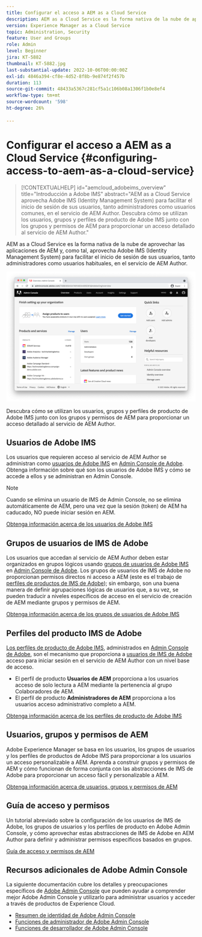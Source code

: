```yaml
---
title: Configurar el acceso a AEM as a Cloud Service
description: AEM as a Cloud Service es la forma nativa de la nube de aprovechar las aplicaciones de AEM y, como tal, aprovecha Adobe IMS (Identity Management System) para facilitar el inicio de sesión de los usuarios, tanto administradores como usuarios habituales, en el servicio de AEM Author. Descubra cómo se utilizan los usuarios de IMS de Adobe, los grupos de usuarios y los perfiles de producto junto con los grupos y permisos de AEM para proporcionar acceso específico al Autor de AEM.
version: Experience Manager as a Cloud Service
topic: Administration, Security
feature: User and Groups
role: Admin
level: Beginner
jira: KT-5882
thumbnail: KT-5882.jpg
last-substantial-update: 2022-10-06T00:00:00Z
exl-id: 4846a394-cf8e-4d52-8f8b-9e874f2f457b
duration: 113
source-git-commit: 48433a5367c281cf5a1c106b08a1306f1b0e8ef4
workflow-type: tm+mt
source-wordcount: '598'
ht-degree: 26%

---
```


# Configurar el acceso a AEM as a Cloud Service {#configuring-access-to-aem-as-a-cloud-service}

>[!CONTEXTUALHELP]
>id="aemcloud_adobeims_overview"
>title="Introducción a Adobe IMS"
>abstract="AEM as a Cloud Service aprovecha Adobe IMS (Identity Management System) para facilitar el inicio de sesión de sus usuarios, tanto administradores como usuarios comunes, en el servicio de AEM Author. Descubra cómo se utilizan los usuarios, grupos y perfiles de producto de Adobe IMS junto con los grupos y permisos de AEM para proporcionar un acceso detallado al servicio de AEM Author."

AEM as a Cloud Service es la forma nativa de la nube de aprovechar las aplicaciones de AEM y, como tal, aprovecha Adobe IMS (Identity Management System) para facilitar el inicio de sesión de sus usuarios, tanto administradores como usuarios habituales, en el servicio de AEM Author.

![Adobe Admin Console](./assets/hero.png)

Descubra cómo se utilizan los usuarios, grupos y perfiles de producto de Adobe IMS junto con los grupos y permisos de AEM para proporcionar un acceso detallado al servicio de AEM Author.

## Usuarios de Adobe IMS

Los usuarios que requieren acceso al servicio de AEM Author se administran como [usuarios de Adobe IMS](https://helpx.adobe.com/es/enterprise/using/set-up-identity.html) en [Admin Console de Adobe](https://adminconsole.adobe.com). Obtenga información sobre qué son los usuarios de Adobe IMS y cómo se accede a ellos y se administran en Admin Console.

>[!NOTE]
>
>Cuando se elimina un usuario de IMS de Admin Console, no se elimina automáticamente de AEM, pero una vez que la sesión (token) de AEM ha caducado, NO puede iniciar sesión en AEM.


[Obtenga información acerca de los usuarios de Adobe IMS](./adobe-ims-users.md)

## Grupos de usuarios de IMS de Adobe

Los usuarios que accedan al servicio de AEM Author deben estar organizados en grupos lógicos usando [grupos de usuarios de Adobe IMS](https://helpx.adobe.com/es/enterprise/using/user-groups.html) en [Admin Console de Adobe](https://adminconsole.adobe.com). Los grupos de usuarios de IMS de Adobe no proporcionan permisos directos ni acceso a AEM (este es el trabajo de [perfiles de productos de IMS de Adobe](#adobe-ims-product-profiles)); sin embargo, son una buena manera de definir agrupaciones lógicas de usuarios que, a su vez, se pueden traducir a niveles específicos de acceso en el servicio de creación de AEM mediante grupos y permisos de AEM.

[Obtenga información acerca de los grupos de usuarios de Adobe IMS](./adobe-ims-user-groups.md)

## Perfiles del producto IMS de Adobe

[Los perfiles de producto de Adobe IMS](https://helpx.adobe.com/es/enterprise/using/manage-permissions-and-roles.html), administrados en [Admin Console de Adobe](https://adminconsole.adobe.com), son el mecanismo que proporciona a [usuarios de IMS de Adobe](#adobe-ims-users) acceso para iniciar sesión en el servicio de AEM Author con un nivel base de acceso.

+ El perfil de producto __Usuarios de AEM__ proporciona a los usuarios acceso de solo lectura a AEM mediante la pertenencia al grupo Colaboradores de AEM.
+ El perfil de producto __Administradores de AEM__ proporciona a los usuarios acceso administrativo completo a AEM.

[Obtenga información acerca de los perfiles de producto de Adobe IMS](./adobe-ims-product-profiles.md)

## Usuarios, grupos y permisos de AEM

Adobe Experience Manager se basa en los usuarios, los grupos de usuarios y los perfiles de productos de Adobe IMS para proporcionar a los usuarios un acceso personalizable a AEM. Aprenda a construir grupos y permisos de AEM y cómo funcionan de forma conjunta con las abstracciones de IMS de Adobe para proporcionar un acceso fácil y personalizable a AEM.

[Obtenga información acerca de usuarios, grupos y permisos de AEM](./aem-users-groups-and-permissions.md)

## Guía de acceso y permisos

Un tutorial abreviado sobre la configuración de los usuarios de IMS de Adobe, los grupos de usuarios y los perfiles de producto en Adobe Admin Console, y cómo aprovechar estas abstracciones de IMS de Adobe en AEM Author para definir y administrar permisos específicos basados en grupos.

[Guía de acceso y permisos de AEM](./walk-through.md)

## Recursos adicionales de Adobe Admin Console

La siguiente documentación cubre los detalles y preocupaciones específicos de [Adobe Admin Console](https://adminconsole.adobe.com) que pueden ayudar a comprender mejor Adobe Admin Console y utilizarlo para administrar usuarios y acceder a través de productos de Experience Cloud.

+ [Resumen de identidad de Adobe Admin Console](https://helpx.adobe.com/es/enterprise/using/identity.html)
+ [Funciones de administrador de Adobe Admin Console](https://helpx.adobe.com/es/enterprise/using/admin-roles.html)
+ [Funciones de desarrollador de Adobe Admin Console](https://helpx.adobe.com/es/enterprise/using/support-for-experience-cloud.html)
